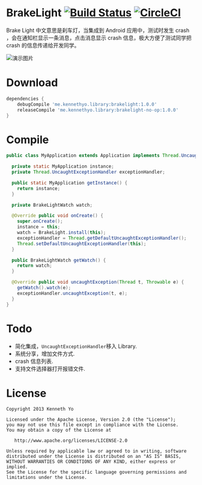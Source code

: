# BrakeLight [![Build Status](https://travis-ci.org/KennethYo/BrakeLight.svg?branch=master)](https://travis-ci.org/KennethYo/BrakeLight) [![CircleCI](https://circleci.com/gh/KennethYo/BrakeLight/tree/master.svg?style=svg)](https://circleci.com/gh/KennethYo/BrakeLight/tree/master)

Brake Light 中文意思是刹车灯，当集成到 Android 应用中，测试时发生 crash ，会在通知栏显示一条消息，点击消息显示 crash 信息，极大方便了测试同学把 crash 的信息传递给开发同学。

![演示图片](http://gitlab.bitautotech.com/youzc/BrakeLight/blob/master/ezgif.com-video-to-gif.gif)

# Download

```groovy
dependencies {
    debugCompile 'me.kennethyo.library:brakelight:1.0.0'
    releaseCompile 'me.kennethyo.library:brakelight-no-op:1.0.0'
}
```

# Compile

```java
public class MyApplication extends Application implements Thread.UncaughtExceptionHandler {

  private static MyApplication instance;
  private Thread.UncaughtExceptionHandler exceptionHandler;

  public static MyApplication getInstance() {
    return instance;
  }

  private BrakeLightWatch watch;

  @Override public void onCreate() {
    super.onCreate();
    instance = this;
    watch = BrakeLight.install(this);
    exceptionHandler = Thread.getDefaultUncaughtExceptionHandler();
    Thread.setDefaultUncaughtExceptionHandler(this);
  }

  public BrakeLightWatch getWatch() {
    return watch;
  }

  @Override public void uncaughtException(Thread t, Throwable e) {
    getWatch().watch(e);
    exceptionHandler.uncaughtException(t, e);
  }
}
```

# Todo

- 简化集成，`UncaughtExceptionHandler`移入 Library.
- 系统分享，增加文件方式.
- crash 信息列表.
- 支持文件选择器打开报错文件.

# License

```
Copyright 2013 Kenneth Yo

Licensed under the Apache License, Version 2.0 (the "License");
you may not use this file except in compliance with the License.
You may obtain a copy of the License at

   http://www.apache.org/licenses/LICENSE-2.0

Unless required by applicable law or agreed to in writing, software
distributed under the License is distributed on an "AS IS" BASIS,
WITHOUT WARRANTIES OR CONDITIONS OF ANY KIND, either express or implied.
See the License for the specific language governing permissions and
limitations under the License.
```